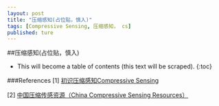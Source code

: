 ```yaml
---
layout: post
title: "压缩感知(占位贴，慎入)"
tags: [Compressive Sensing, 压缩感知， cs]
published: ture
---
```



##压缩感知(占位贴，慎入)

- This will become a table of contents (this text will be scraped).
{:toc}



###References
[1] [初识压缩感知Compressive Sensing][r1]

[r1]: http://blog.csdn.net/abcjennifer/article/details/7721834 "初识压缩感知Compressive Sensing"

[2] [中国压缩传感资源（China Compressive Sensing Resources）][r2]

[r2]: http://blog.csdn.net/abcjennifer/article/details/7724360

[^id]: 这是脚注